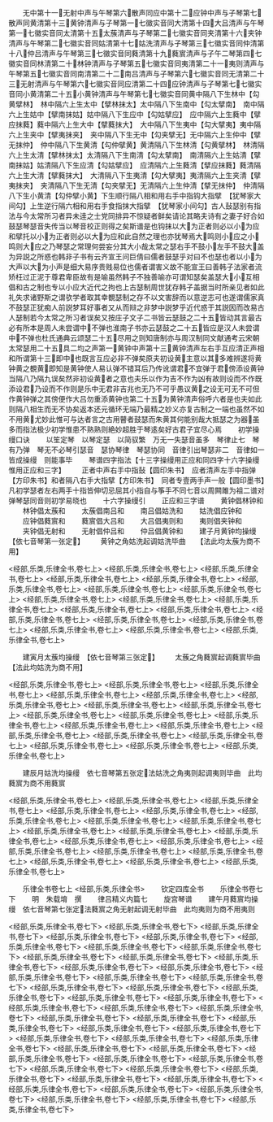 <!-- { "loadSidebar": true } -->
　　无中第十一无射中声与午琴第六散声同应中第十二应钟中声与子琴第七散声同黄清第十三黄钟清声与子琴第一七徽实音同大清第十四大吕清声与午琴第一七徽实音同太清第十五太蔟清声与子琴第二七徽实音同夹清第十六夹钟清声与午琴第二七徽实音同姑清第十七姑洗清声与子琴第三七徽实音同仲清第十八仲吕清声与午琴第三七徽实音同蕤清第十九蕤賔清声与子午二琴第四七徽实音同林清第二十林钟清声与子琴第五七徽实音同夷清第二十一夷则清声与午琴第五七徽实音同南清第二十二南吕清声与子琴第六七徽实音同无清第二十三无射清声与午琴第六七徽实音同应清第二十四应钟清声与子琴第七七徽实音同小黄清第二十五小黄钟清声与午琴第七七徽实音同黄中隔八下生林中【勾黄擘林】　林中隔六上生太中【擘林抹太】太中隔八下生南中【勾太擘南】　南中隔六上生姑中【擘南抹姑】姑中隔八下生应中【勾姑擘应】　应中隔六上生蕤中【擘应抹蕤】蕤中隔六上生大中【擘蕤抹大】　大中隔八下生夷中【勾大擘夷】夷中隔六上生夹中【擘夷抹夹】　夹中隔八下生无中【勾夹擘无】无中隔六上生仲中【擘无抹仲】　仲中隔八下生黄清【勾仲擘黄】黄清隔八下生林清【勾黄擘林】　林清隔六上生太清【擘林抹太】太清隔八下生南清【勾太擘南】　南清隔六上生姑清【擘南抹姑】姑清隔八下生应清【勾姑擘应】　应清隔六上生蕤清【擘应抹蕤】蕤清隔六上生大清【擘蕤抹大】　大清隔八下生夷清【勾大擘夷】夷清隔六上生夹清【擘夷抹夹】　夹清隔八下生无清【勾夹擘无】无清隔六上生仲清【擘无抹仲】　仲清隔八下生小黄清【勾仲擘小黄】下生顺行隔八相和用右手中指钩大指擘　【犹琴家大间勾】上生逆行隔六相和用右手食指抹大指擘　【犹琴家小间勾】古人鼔瑟别有指法与今太常所习者异未逹之士党同排异不惊疑者鲜矣请论其略夫诗有之妻子好合如鼓瑟琴瑟音失传当以琴音校正则得之矣斯谱是也钩抹以大为正者则必以小为应和擘托以小为正者则必以大为应和此自然之理也亦犹琴焉大鸣则小应之小鸣则大应之乃琴瑟之常理何尝妄分其大小哉太常之瑟右手不鼓小左手不鼓大盖为异説之所惑也韩非子书有云齐宣王问巨倩曰儒者鼓瑟乎对曰不也瑟也者以小为大声以大为小声是细大易序贵贱易位也儒者谓害义故不能宣王曰善韩子法家者流矫枉过正泥于尊君卑臣故有是喻虽然韩子不独善喻亦可谓知瑟矣盖瑟大小互相倡和古之制也专以小应大近代之拘也上古瑟制周世犹存韩子盖据当时所亲见者如此礼失求诸野斯之谓欤学者取其幸覩瑟制之存不以文害辞而以意逆志可也遂谓儒家真不鼓瑟正犹痴人前説梦耳好事者又从而辩之非梦中説梦乎近代惑于其説因而改易古人瑟制若今太常之所习者误矣又按庄子文子二书皆云瑟鼓之二十五皆动其言最古必有所本是周人未尝谓中不弹也淮南子书亦云瑟鼓之二十五皆应是汉人未尝谓中不弹也杜氏通典云颂瑟二十五尽用之则知唐制亦与周汉制同文献通考云宋朝太常瑟用二十五具二均之声第一黄钟中声第十三黄钟清声左右手互应清正声相和所谓第十三即中也既言互应必非不弹矣原夫初设黄主意以其多难辨遂将黄钟黄之覩黄即知是黄钟使人易认弹不错耳后乃传讹谓君不宜弹于君傍添设黄钟当隔八乃隔九误矣然非初设黄者之意也夫乐以作为吉不作为凶有故则设而不作既添设君乃设而不作则是乐中无君非吉兆也无乃不可乎愚议黄之设无可无不可但作黄钟弹之其傍便作大吕勿重添黄钟也第二十五为黄钟清声俗呼六者是也夫如此则隔八相生而无不协矣返本还元循环无端乃最精之妙义亦复古制之一端也虽然不如不用黄尤妙此惟可与达者言之古用瞽者鼓瑟而朱黄其何能别哉大抵瑟之为器虽多而指法极少初学惟患不熟熟则絶妙超胜于琴逺矣好古君子宜尽心焉
　　初学操缦口诀
　　以笙定琴　以琴定瑟　以简驭繁　万无一失瑟音虽多　琴律止七　琴有乃弹　琴无不必琴引瑟音　瑟协琴律　琴瑟协同　音律引出琴瑟非二　音律如一　皆成操缦　则能事毕
　　琴谱四字指法【十三字操缦用正应和同四字十六字操缦惟用正应和三字】
　　正者中声右手中指鼔【圆印朱书】　应者清声左手中指弹【方印朱书】和者隔八右手大指擘【方印朱书】　同者专壹两手声一般【圆印墨书】凡初学瑟者左右两手十指皆伸切忌屈其小指自与筝手不同七音以周闗雎为祖二谱对弹琴瑟同音则初学易晓也
　　十六字操缦引
　　正应和三字谱
　　黄钟倡林钟和
　　林钟倡太蔟和
　　太蔟倡南吕和
　　南吕倡姑洗和
　　姑洗倡应钟和
　　应钟倡蕤賔和
　　蕤賔倡大吕和
　　大吕倡夷则和
　　夷则倡夹钟和
　　夹钟倡无射和
　　无射倡仲吕和
　　仲吕倡黄钟和
　　建子月黄钟均操缦　【依七音琴第一张定】
　　黄钟之角姑洗起调姑洗毕曲　　【法此均太蔟为商不用】











<经部,乐类,乐律全书,卷七上>
<经部,乐类,乐律全书,卷七上>
<经部,乐类,乐律全书,卷七上>
<经部,乐类,乐律全书,卷七上>
<经部,乐类,乐律全书,卷七上>
<经部,乐类,乐律全书,卷七上>
<经部,乐类,乐律全书,卷七上>
<经部,乐类,乐律全书,卷七上>
<经部,乐类,乐律全书,卷七上>
<经部,乐类,乐律全书,卷七上>
<经部,乐类,乐律全书,卷七上>
<经部,乐类,乐律全书,卷七上>
<经部,乐类,乐律全书,卷七上>
<经部,乐类,乐律全书,卷七上>
<经部,乐类,乐律全书,卷七上>
<经部,乐类,乐律全书,卷七上>
<经部,乐类,乐律全书,卷七上>
<经部,乐类,乐律全书,卷七上>
<经部,乐类,乐律全书,卷七上>






　　建寅月太蔟均操缦　【依七音琴第三张定】
　　太蔟之角蕤賔起调蕤賔毕曲　【法此均姑洗为商不用】








<经部,乐类,乐律全书,卷七上>
<经部,乐类,乐律全书,卷七上>
<经部,乐类,乐律全书,卷七上>
<经部,乐类,乐律全书,卷七上>
<经部,乐类,乐律全书,卷七上>
<经部,乐类,乐律全书,卷七上>
<经部,乐类,乐律全书,卷七上>
<经部,乐类,乐律全书,卷七上>
<经部,乐类,乐律全书,卷七上>
<经部,乐类,乐律全书,卷七上>
<经部,乐类,乐律全书,卷七上>
<经部,乐类,乐律全书,卷七上>
<经部,乐类,乐律全书,卷七上>
<经部,乐类,乐律全书,卷七上>
<经部,乐类,乐律全书,卷七上>
<经部,乐类,乐律全书,卷七上>
<经部,乐类,乐律全书,卷七上>
<经部,乐类,乐律全书,卷七上>
<经部,乐类,乐律全书,卷七上>











　　建辰月姑洗均操缦　依七音琴第五张定法姑洗之角夷则起调夷则毕曲　此均蕤賔为商不用蕤賔



<经部,乐类,乐律全书,卷七上>
<经部,乐类,乐律全书,卷七上>
<经部,乐类,乐律全书,卷七上>
<经部,乐类,乐律全书,卷七上>
<经部,乐类,乐律全书,卷七上>
<经部,乐类,乐律全书,卷七上>
<经部,乐类,乐律全书,卷七上>
<经部,乐类,乐律全书,卷七上>
<经部,乐类,乐律全书,卷七上>
<经部,乐类,乐律全书,卷七上>
<经部,乐类,乐律全书,卷七上>
<经部,乐类,乐律全书,卷七上>
<经部,乐类,乐律全书,卷七上>
<经部,乐类,乐律全书,卷七上>
<经部,乐类,乐律全书,卷七上>
<经部,乐类,乐律全书,卷七上>
<经部,乐类,乐律全书,卷七上>
<经部,乐类,乐律全书,卷七上>
<经部,乐类,乐律全书,卷七上>















　　乐律全书卷七上
<经部,乐类,乐律全书>
　　钦定四库全书
　　乐律全书卷七下
　　明　朱载堉　撰
　　律吕精义内篇七
　　旋宫琴谱
　　建午月蕤賔均操缦　依七音琴第七张定法蕤賔之角无射起调无射毕曲　此均夷则为商不用夷则








<经部,乐类,乐律全书,卷七下>
<经部,乐类,乐律全书,卷七下>
<经部,乐类,乐律全书,卷七下>
<经部,乐类,乐律全书,卷七下>
<经部,乐类,乐律全书,卷七下>
<经部,乐类,乐律全书,卷七下>
<经部,乐类,乐律全书,卷七下>
<经部,乐类,乐律全书,卷七下>
<经部,乐类,乐律全书,卷七下>
<经部,乐类,乐律全书,卷七下>
<经部,乐类,乐律全书,卷七下>
<经部,乐类,乐律全书,卷七下>
<经部,乐类,乐律全书,卷七下>
<经部,乐类,乐律全书,卷七下>
<经部,乐类,乐律全书,卷七下>
<经部,乐类,乐律全书,卷七下>
<经部,乐类,乐律全书,卷七下>
<经部,乐类,乐律全书,卷七下>
<经部,乐类,乐律全书,卷七下>
<经部,乐类,乐律全书,卷七下>
<经部,乐类,乐律全书,卷七下>
<经部,乐类,乐律全书,卷七下>
<经部,乐类,乐律全书,卷七下>
<经部,乐类,乐律全书,卷七下>
<经部,乐类,乐律全书,卷七下>
<经部,乐类,乐律全书,卷七下>
<经部,乐类,乐律全书,卷七下>
<经部,乐类,乐律全书,卷七下>
<经部,乐类,乐律全书,卷七下>
<经部,乐类,乐律全书,卷七下>
<经部,乐类,乐律全书,卷七下>
<经部,乐类,乐律全书,卷七下>
<经部,乐类,乐律全书,卷七下>
<经部,乐类,乐律全书,卷七下>
<经部,乐类,乐律全书,卷七下>
<经部,乐类,乐律全书,卷七下>
<经部,乐类,乐律全书,卷七下>
<经部,乐类,乐律全书,卷七下>
<经部,乐类,乐律全书,卷七下>
<经部,乐类,乐律全书,卷七下>
<经部,乐类,乐律全书,卷七下>
<经部,乐类,乐律全书,卷七下>
<经部,乐类,乐律全书,卷七下>
<经部,乐类,乐律全书,卷七下>
<经部,乐类,乐律全书,卷七下>
<经部,乐类,乐律全书,卷七下>
<经部,乐类,乐律全书,卷七下>
<经部,乐类,乐律全书,卷七下>
